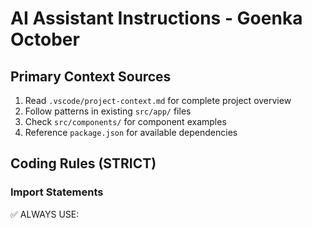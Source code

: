 
# AI Assistant Instructions - Goenka October

## Primary Context Sources
1. Read `.vscode/project-context.md` for complete project overview
2. Follow patterns in existing `src/app/` files
3. Check `src/components/` for component examples
4. Reference `package.json` for available dependencies

## Coding Rules (STRICT)

### Import Statements
✅ ALWAYS USE: